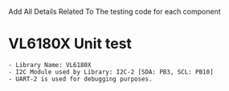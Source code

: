 Add All Details Related To The testing code for each component

# VL6180X Unit test
    - Library Name: VL6180X
    - I2C Module used by Library: I2C-2 [SDA: PB3, SCL: PB10]
    - UART-2 is used for debugging purposes.
